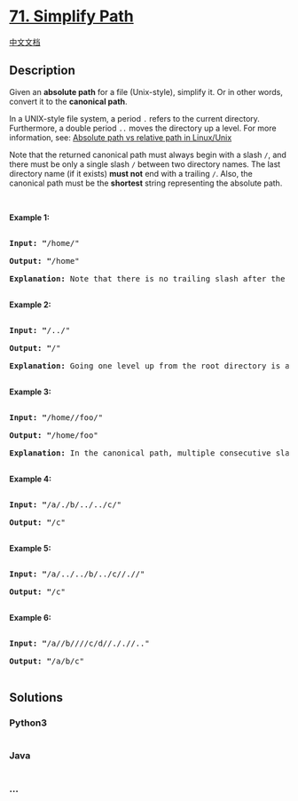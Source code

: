 # [71. Simplify Path](https://leetcode.com/problems/simplify-path)

[中文文档](/solution/0000-0099/0071.Simplify%20Path/README.md)

## Description

<p>Given an <strong>absolute path</strong> for a file (Unix-style), simplify it. Or in other words, convert it to the <strong>canonical path</strong>.</p>

<p>In a UNIX-style file system, a period <code>.</code>&nbsp;refers to the current directory. Furthermore, a double period <code>..</code>&nbsp;moves the directory up a level. For more information, see:&nbsp;<a href="https://www.linuxnix.com/abslute-path-vs-relative-path-in-linuxunix/" target="_blank">Absolute path&nbsp;vs&nbsp;relative&nbsp;path&nbsp;in&nbsp;Linux/Unix</a></p>

<p>Note that the returned canonical path must always begin&nbsp;with a slash <code>/</code>, and there must be only a single slash <code>/</code>&nbsp;between two directory names.&nbsp;The last directory name (if it exists) <b>must not</b>&nbsp;end with a trailing <code>/</code>. Also, the canonical path must be the <strong>shortest</strong> string&nbsp;representing the absolute path.</p>

<p>&nbsp;</p>

<p><strong>Example 1:</strong></p>

<pre>

<strong>Input: &quot;</strong><span id="example-input-1-1">/home/&quot;</span>

<strong>Output: &quot;</strong><span id="example-output-1">/home&quot;

<strong>Explanation:</strong> Note that there is no trailing slash after the last directory name.</span>

</pre>

<p><strong>Example 2:</strong></p>

<pre>

<strong>Input: &quot;</strong><span id="example-input-1-1">/../&quot;</span>

<strong>Output: &quot;</strong><span id="example-output-1">/&quot;</span>

<strong>Explanation:</strong> Going one level up from the root directory is a no-op, as the root level is the highest level you can go.

</pre>

<p><strong>Example 3:</strong></p>

<pre>

<strong>Input: &quot;</strong><span id="example-input-1-1">/home//foo/&quot;</span>

<strong>Output: &quot;</strong><span id="example-output-1">/home/foo&quot;</span>

<strong>Explanation: </strong>In the canonical path, multiple consecutive slashes are replaced by a single one.

</pre>

<p><strong>Example 4:</strong></p>

<pre>

<strong>Input: &quot;</strong><span id="example-input-1-1">/a/./b/../../c/&quot;</span>

<strong>Output: &quot;</strong><span id="example-output-1">/c&quot;</span>

</pre>

<p><strong>Example 5:</strong></p>

<pre>

<strong>Input: &quot;</strong><span id="example-input-1-1">/a/../../b/../c//.//&quot;</span>

<strong>Output: &quot;</strong><span id="example-output-1">/c&quot;</span>

</pre>

<p><strong>Example 6:</strong></p>

<pre>

<strong>Input: &quot;</strong><span id="example-input-1-1">/a//b////c/d//././/..&quot;</span>

<strong>Output: &quot;</strong><span id="example-output-1">/a/b/c&quot;</span>

</pre>

## Solutions

<!-- tabs:start -->

### **Python3**

```python

```

### **Java**

```java

```

### **...**

```

```

<!-- tabs:end -->
